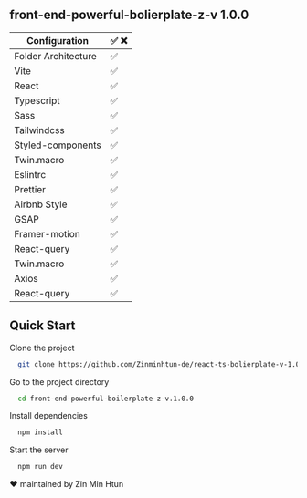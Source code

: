 ## front-end-powerful-bolierplate-z-v 1.0.0

| Configuration             | :white_check_mark: :x:                                                                |
| ----------------- | ------------------------------------------------------------------ |
| Folder Architecture | :white_check_mark: |
| Vite | :white_check_mark: |
| React | :white_check_mark: |
| Typescript | :white_check_mark: |
| Sass | :white_check_mark: |
| Tailwindcss | :white_check_mark: |
| Styled-components | :white_check_mark: |
| Twin.macro | :white_check_mark: |
| Eslintrc | :white_check_mark: |
| Prettier | :white_check_mark: |
| Airbnb Style | :white_check_mark: |
| GSAP | :white_check_mark: |
| Framer-motion | :white_check_mark: |
| React-query | :white_check_mark: |
| Twin.macro | :white_check_mark: |
| Axios | :white_check_mark: |
| React-query | :white_check_mark: |



## Quick Start



Clone the project

```bash
  git clone https://github.com/Zinminhtun-de/react-ts-bolierplate-v-1.0.0.git
```

Go to the project directory

```bash
  cd front-end-powerful-boilerplate-z-v.1.0.0
```

Install dependencies

```bash
  npm install
```

Start the server

```bash
  npm run dev
```



:heart: maintained by Zin Min Htun
